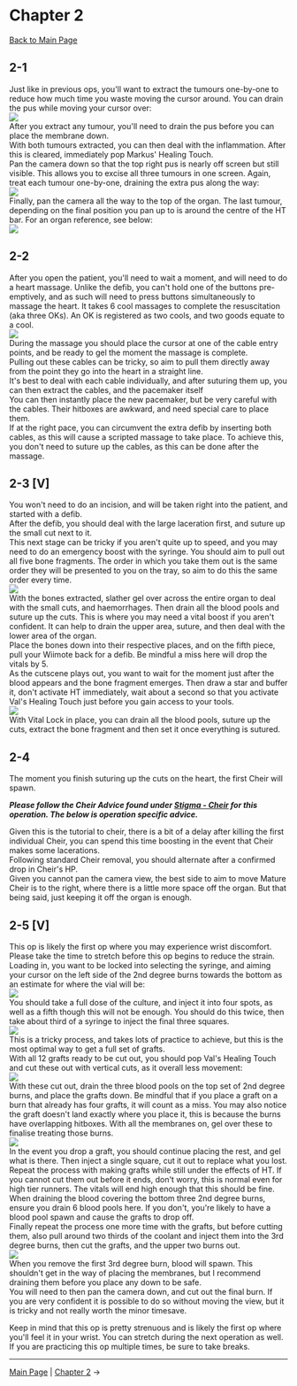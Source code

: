 
# Chapter 2

[Back to Main Page](../index.md)

## 2-1

Just like in previous ops, you'll want to extract the tumours one-by-one to reduce how much time you waste moving the cursor around. You can drain the pus while moving your cursor over: <br>
![](img/2-1_firstTumours.png) <br>
After you extract any tumour, you'll need to drain the pus before you can place the membrane down. <br>
With both tumours extracted, you can then deal with the inflammation. After this is cleared, immediately pop Markus' Healing Touch. <br>
Pan the camera down so that the top right pus is nearly off screen but still visible. This allows you to excise all three tumours in one screen. Again, treat each tumour one-by-one, draining the extra pus along the way: <br>
![](img/2-1_tripleTumours.png) <br>
Finally, pan the camera all the way to the top of the organ. The last tumour, depending on the final position you pan up to is around the centre of the HT bar. For an organ reference, see below: <br>
![](img/2-1_finalTumour.png) <br>

## 2-2

After you open the patient, you'll need to wait a moment, and will need to do a heart massage. Unlike the defib, you can't hold one of the buttons pre-emptively, and as such will need to press buttons simultaneously to massage the heart. It takes 6 cool massages to complete the resuscitation (aka three OKs). An OK is registered as two cools, and two goods equate to a cool. <br>
![](img/2-2_massage.gif) <br>
During the massage you should place the cursor at one of the cable entry points, and be ready to gel the moment the massage is complete. <br>
Pulling out these cables can be tricky, so aim to pull them directly away from the point they go into the heart in a straight line. <br>
It's best to deal with each cable individually, and after suturing them up, you can then extract the cables, and the pacemaker itself <br>
You can then instantly place the new pacemaker, but be very careful with the cables. Their hitboxes are awkward, and need special care to place them. <br>
If at the right pace, you can circumvent the extra defib by inserting both cables, as this will cause a scripted massage to take place. To achieve this, you don't need to suture up the cables, as this can be done after the massage. <br>

## 2-3 [V]

You won't need to do an incision, and will be taken right into the patient, and started with a defib. <br>
After the defib, you should deal with the large laceration first, and suture up the small cut next to it. <br>
This next stage can be tricky if you aren't quite up to speed, and you may need to do an emergency boost with the syringe. You should aim to pull out all five bone fragments. The order in which you take them out is the same order they will be presented to you on the tray, so aim to do this the same order every time. <br>
![](img/2-3_boneOrder.png) <br>
With the bones extracted, slather gel over across the entire organ to deal with the small cuts, and haemorrhages. Then drain all the blood pools and suture up the cuts. This is where you may need a vital boost if you aren't confident. It can help to drain the upper area, suture, and then deal with the lower area of the organ. <br>
Place the bones down into their respective places, and on the fifth piece, pull your Wiimote back for a defib. Be mindful a miss here will drop the vitals by 5. <br>
As the cutscene plays out, you want to wait for the moment just after the blood appears and the bone fragment emerges. Then draw a star and buffer it, don't activate HT immediately, wait about a second so that you activate Val's Healing Touch just before you gain access to your tools. <br>
![](img/2-3_bufferHT.png) <br>
With Vital Lock in place, you can drain all the blood pools, suture up the cuts, extract the bone fragment and then set it once everything is sutured. <br>

## 2-4

The moment you finish suturing up the cuts on the heart, the first Cheir will spawn.

***Please follow the Cheir Advice found under [Stigma - Cheir](../stigma/cheir.md) for this operation. The below is operation specific advice.*** <br>

Given this is the tutorial to cheir, there is a bit of a delay after killing the first individual Cheir, you can spend this time boosting in the event that Cheir makes some lacerations. <br>
Following standard Cheir removal, you should alternate after a confirmed drop in Cheir's HP. <br>
Given you cannot pan the camera view, the best side to aim to move Mature Cheir is to the right, where there is a little more space off the organ. But that being said, just keeping it off the organ is enough. <br>

## 2-5 [V]

This op is likely the first op where you may experience wrist discomfort. Please take the time to stretch before this op begins to reduce the strain. <br>
Loading in, you want to be locked into selecting the syringe, and aiming your cursor on the left side of the 2nd degree burns towards the bottom as an estimate for where the vial will be: <br>
![](img/2-5_vialPlacement.png) <br>
You should take a full dose of the culture, and inject it into four spots, as well as a fifth though this will not be enough. You should do this twice, then take about third of a syringe to inject the final three squares. <br>
![](img/2-5_skinGrafts.gif) <br>
This is a tricky process, and takes lots of practice to achieve, but this is the most optimal way to get a full set of grafts. <br>
With all 12 grafts ready to be cut out, you should pop Val's Healing Touch and cut these out with vertical cuts, as it overall less movement: <br>
![](img/2-5_cuttingGrafts.png) <br>
With these cut out, drain the three blood pools on the top set of 2nd degree burns, and place the grafts down. Be mindful that if you place a graft on a burn that already has four grafts, it will count as a miss. You may also notice the graft doesn't land exactly where you place it, this is because the burns have overlapping hitboxes. With all the membranes on, gel over these to finalise treating those burns. <br>
![](img/2-5_placingGrafts.gif) <br>
In the event you drop a graft, you should continue placing the rest, and gel what is there. Then inject a single square, cut it out to replace what you lost. <br>
Repeat the process with making grafts while still under the effects of HT. If you cannot cut them out before it ends, don't worry, this is normal even for high tier runners. The vitals will end high enough that this should be fine. <br>
When draining the blood covering the bottom three 2nd degree burns, ensure you drain 6 blood pools here. If you don't, you're likely to have a blood pool spawn and cause the grafts to drop off. <br>
Finally repeat the process one more time with the grafts, but before cutting them, also pull around two thirds of the coolant and inject them into the 3rd degree burns, then cut the grafts, and the upper two burns out. <br>
![](img/2-5_finalBurns.png) <br>
When you remove the first 3rd degree burn, blood will spawn. This shouldn't get in the way of placing the membranes, but I recommend draining them before you place any down to be safe. <br>
You will need to then pan the camera down, and cut out the final burn. If you are very confident it is possible to do so without moving the view, but it is tricky and not really worth the minor timesave. <br>

Keep in mind that this op is pretty strenuous and is likely the first op where you'll feel it in your wrist. You can stretch during the next operation as well. If you are practicing this op multiple times, be sure to take breaks.

---

[Main Page](../index.md) | [Chapter 2](chp2.md) →